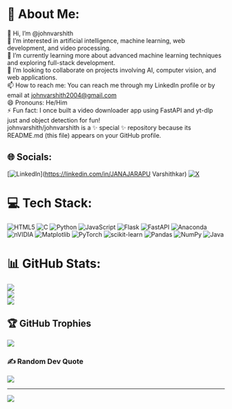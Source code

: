 # 💫 About Me:
👋 Hi, I’m @johnvarshith<br>👀 I’m interested in artificial intelligence, machine learning, web development, and video processing.<br>🌱 I’m currently learning more about advanced machine learning techniques and exploring full-stack development.<br>💞️ I’m looking to collaborate on projects involving AI, computer vision, and web applications.<br>📫 How to reach me: You can reach me through my LinkedIn profile or by email at johnvarshith2004@gmail.com<br>😄 Pronouns: He/Him<br>⚡ Fun fact: I once built a video downloader app using FastAPI and yt-dlp just and object detection for fun!<br>johnvarshith/johnvarshith is a ✨ special ✨ repository because its README.md (this file) appears on your GitHub profile. 


## 🌐 Socials:
[![LinkedIn](https://img.shields.io/badge/LinkedIn-%230077B5.svg?logo=linkedin&logoColor=white)](https://linkedin.com/in/JANAJARAPU Varshithkar) [![X](https://img.shields.io/badge/X-black.svg?logo=X&logoColor=white)](https://x.com/@Jvk0235991) 

# 💻 Tech Stack:
![HTML5](https://img.shields.io/badge/html5-%23E34F26.svg?style=flat&logo=html5&logoColor=white) ![C](https://img.shields.io/badge/c-%2300599C.svg?style=flat&logo=c&logoColor=white) ![Python](https://img.shields.io/badge/python-3670A0?style=flat&logo=python&logoColor=ffdd54) ![JavaScript](https://img.shields.io/badge/javascript-%23323330.svg?style=flat&logo=javascript&logoColor=%23F7DF1E) ![Flask](https://img.shields.io/badge/flask-%23000.svg?style=flat&logo=flask&logoColor=white) ![FastAPI](https://img.shields.io/badge/FastAPI-005571?style=flat&logo=fastapi) ![Anaconda](https://img.shields.io/badge/Anaconda-%2344A833.svg?style=flat&logo=anaconda&logoColor=white) ![nVIDIA](https://img.shields.io/badge/cuda-000000.svg?style=flat&logo=nVIDIA&logoColor=green) ![Matplotlib](https://img.shields.io/badge/Matplotlib-%23ffffff.svg?style=flat&logo=Matplotlib&logoColor=black) ![PyTorch](https://img.shields.io/badge/PyTorch-%23EE4C2C.svg?style=flat&logo=PyTorch&logoColor=white) ![scikit-learn](https://img.shields.io/badge/scikit--learn-%23F7931E.svg?style=flat&logo=scikit-learn&logoColor=white) ![Pandas](https://img.shields.io/badge/pandas-%23150458.svg?style=flat&logo=pandas&logoColor=white) ![NumPy](https://img.shields.io/badge/numpy-%23013243.svg?style=flat&logo=numpy&logoColor=white) ![Java](https://img.shields.io/badge/java-%23ED8B00.svg?style=flat&logo=openjdk&logoColor=white)
# 📊 GitHub Stats:
![](https://github-readme-stats.vercel.app/api?username=johnvarshith&theme=shadow_blue&hide_border=false&include_all_commits=false&count_private=false)<br/>
![](https://github-readme-streak-stats.herokuapp.com/?user=johnvarshith&theme=shadow_blue&hide_border=false)<br/>
![](https://github-readme-stats.vercel.app/api/top-langs/?username=johnvarshith&theme=shadow_blue&hide_border=false&include_all_commits=false&count_private=false&layout=compact)

## 🏆 GitHub Trophies
![](https://github-profile-trophy.vercel.app/?username=johnvarshith&theme=shadow_red&no-frame=false&no-bg=false&margin-w=4)

### ✍️ Random Dev Quote
![](https://quotes-github-readme.vercel.app/api?type=horizontal&theme=dark)

---
[![](https://visitcount.itsvg.in/api?id=johnvarshith&icon=1&color=2)](https://visitcount.itsvg.in)

<!-- Proudly created with GPRM ( https://gprm.itsvg.in ) -->
